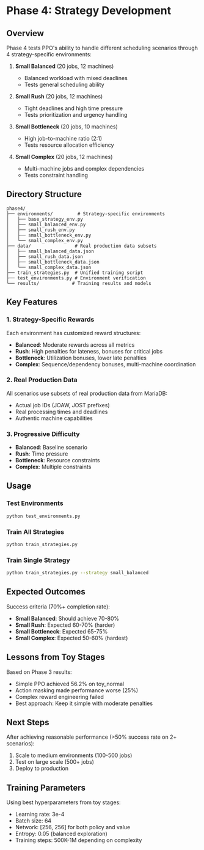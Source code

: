 # Phase 4: Strategy Development

## Overview

Phase 4 tests PPO's ability to handle different scheduling scenarios through 4 strategy-specific environments:

1. **Small Balanced** (20 jobs, 12 machines)
   - Balanced workload with mixed deadlines
   - Tests general scheduling ability

2. **Small Rush** (20 jobs, 12 machines)
   - Tight deadlines and high time pressure
   - Tests prioritization and urgency handling

3. **Small Bottleneck** (20 jobs, 10 machines)
   - High job-to-machine ratio (2:1)
   - Tests resource allocation efficiency

4. **Small Complex** (20 jobs, 12 machines)
   - Multi-machine jobs and complex dependencies
   - Tests constraint handling

## Directory Structure

```
phase4/
├── environments/         # Strategy-specific environments
│   ├── base_strategy_env.py
│   ├── small_balanced_env.py
│   ├── small_rush_env.py
│   ├── small_bottleneck_env.py
│   └── small_complex_env.py
├── data/                # Real production data subsets
│   ├── small_balanced_data.json
│   ├── small_rush_data.json
│   ├── small_bottleneck_data.json
│   └── small_complex_data.json
├── train_strategies.py  # Unified training script
├── test_environments.py # Environment verification
└── results/            # Training results and models
```

## Key Features

### 1. Strategy-Specific Rewards
Each environment has customized reward structures:
- **Balanced**: Moderate rewards across all metrics
- **Rush**: High penalties for lateness, bonuses for critical jobs
- **Bottleneck**: Utilization bonuses, lower late penalties
- **Complex**: Sequence/dependency bonuses, multi-machine coordination

### 2. Real Production Data
All scenarios use subsets of real production data from MariaDB:
- Actual job IDs (JOAW, JOST prefixes)
- Real processing times and deadlines
- Authentic machine capabilities

### 3. Progressive Difficulty
- **Balanced**: Baseline scenario
- **Rush**: Time pressure
- **Bottleneck**: Resource constraints
- **Complex**: Multiple constraints

## Usage

### Test Environments
```bash
python test_environments.py
```

### Train All Strategies
```bash
python train_strategies.py
```

### Train Single Strategy
```bash
python train_strategies.py --strategy small_balanced
```

## Expected Outcomes

Success criteria (70%+ completion rate):
- **Small Balanced**: Should achieve 70-80%
- **Small Rush**: Expected 60-70% (harder)
- **Small Bottleneck**: Expected 65-75%
- **Small Complex**: Expected 50-60% (hardest)

## Lessons from Toy Stages

Based on Phase 3 results:
- Simple PPO achieved 56.2% on toy_normal
- Action masking made performance worse (25%)
- Complex reward engineering failed
- Best approach: Keep it simple with moderate penalties

## Next Steps

After achieving reasonable performance (>50% success rate on 2+ scenarios):
1. Scale to medium environments (100-500 jobs)
2. Test on large scale (500+ jobs)
3. Deploy to production

## Training Parameters

Using best hyperparameters from toy stages:
- Learning rate: 3e-4
- Batch size: 64
- Network: [256, 256] for both policy and value
- Entropy: 0.05 (balanced exploration)
- Training steps: 500K-1M depending on complexity